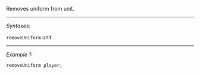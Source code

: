 Removes uniform from unit.


---
*Syntaxes:*

`removeUniform` unit

---
*Example 1:*

```sqf
removeUniform player;
```